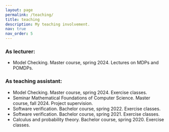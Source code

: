 ```yaml
---
layout: page
permalink: /teaching/
title: teaching
description: My teaching involvement.
nav: true
nav_order: 5
---
```



### As lecturer:
* Model Checking. Master course, spring 2024. Lectures on MDPs and POMDPs.

### As teaching assistant:
* Model Checking. Master course, spring 2024. Exercise classes.
* Seminar Mathematical Foundations of Computer Science. Master course, fall 2024. Project supervision.
* Software verification. Bachelor course, spring 2022. Exercise classes.
* Software verification. Bachelor course, spring 2021. Exercise classes.
* Calculus and probability theory. Bachelor course, spring 2020. Exercise classes.


<!--
For now, this page is assumed to be a static description of your courses. You can convert it to a collection similar to `_projects/` so that you can have a dedicated page for each course.

Organize your courses by years, topics, or universities, however you like! -->

